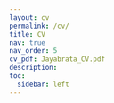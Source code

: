 ```yaml
---
layout: cv
permalink: /cv/
title: CV
nav: true
nav_order: 5
cv_pdf: Jayabrata_CV.pdf
description:
toc:
  sidebar: left
---
```

